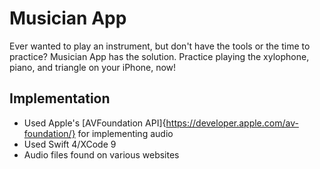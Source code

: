 # Musician App
Ever wanted to play an instrument, but don't have the tools or the time to practice? Musician App has the solution. Practice playing the xylophone, piano, and triangle on your iPhone, now! 

## Implementation
* Used Apple's [AVFoundation API]{https://developer.apple.com/av-foundation/} for implementing audio
* Used Swift 4/XCode 9
* Audio files found on various websites
